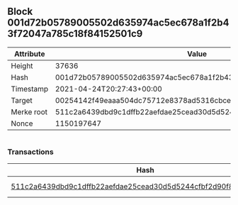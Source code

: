 ## Block 001d72b05789005502d635974ac5ec678a1f2b43f72047a785c18f84152501c9

Attribute | Value
--- | ---
Height | 37636
Hash | 001d72b05789005502d635974ac5ec678a1f2b43f72047a785c18f84152501c9
Timestamp | 2021-04-24T20:27:43+00:00
Target | 00254142f49eaaa504dc75712e8378ad5316cbcead634704b3734b6271167cc4
Merke root | 511c2a6439dbd9c1dffb22aefdae25cead30d5d5244cfbf2d90f87163f304df5
Nonce | 1150197647

```

```

### Transactions

Hash | Amount
--- | ---
[511c2a6439dbd9c1dffb22aefdae25cead30d5d5244cfbf2d90f87163f304df5](511c2a6439dbd9c1dffb22aefdae25cead30d5d5244cfbf2d90f87163f304df5.md) | 10.00000000 SKEPTI 
